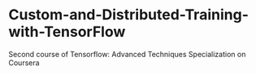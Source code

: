 # Custom-and-Distributed-Training-with-TensorFlow
Second course of Tensorflow: Advanced Techniques Specialization on Coursera
